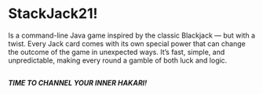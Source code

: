 # StackJack21!
Is a command-line Java game inspired by the classic Blackjack — but with a twist. Every Jack card comes with its own special power that can change the outcome of the game in unexpected ways. It’s fast, simple, and unpredictable, making every round a gamble of both luck and logic.
##
***TIME TO CHANNEL YOUR INNER HAKARI!***
